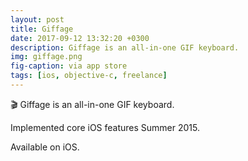 ```yaml
---
layout: post
title: Giffage
date: 2017-09-12 13:32:20 +0300
description: Giffage is an all-in-one GIF keyboard.
img: giffage.png
fig-caption: via app store
tags: [ios, objective-c, freelance]
---
```


🎬 Giffage is an all-in-one GIF keyboard.

Implemented core iOS features Summer 2015.

Available on iOS.